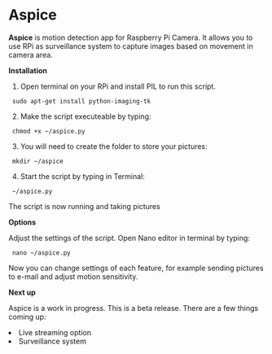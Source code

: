 Aspice
======
<b>Aspice</b> is motion detection app for Raspberry Pi Camera. It allows you to use RPi as surveillance system to capture images based on movement in camera area.


<b>Installation</b>

1. Open terminal on your RPi and install PIL to run this script.

  <code> sudo apt-get install python-imaging-tk </code>

2. Make the script executeable by typing:
   
  <code> chmod +x ~/aspice.py </code>

3. You will need to create the folder to store your pictures:
   
  <code> mkdir ~/aspice </code>

4. Start the script by typing in Terminal:
  
  <code> ~/aspice.py </code>

The script is now running and taking pictures

<b>Options</b>

Adjust the settings of the script. Open Nano editor in terminal by typing:

  <code> nano ~/aspice.py </code>

Now you can change settings of each feature, for example sending pictures to e-mail and adjust motion sensitivity.

<b>Next up</b>

Aspice is a work in progress. This is a beta release. There are a few things coming up:

<li>Live streaming option</li>

<li>Surveillance system</li>
